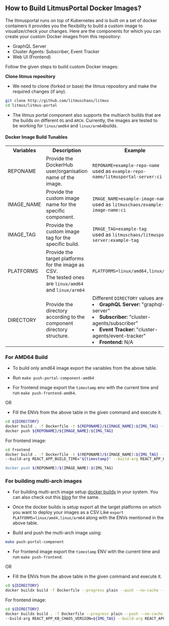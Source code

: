 ## How to Build LitmusPortal Docker Images?

The litmusportal runs on top of Kubernetes and is built on a set of docker containers it provides you the flexibility to build a custom image to visualize/check
your changes. Here are the components for which you can create your custom Docker images from this repository:

- GraphQL Server
- Cluster Agents: Subscriber, Event Tracker
- Web UI (Frontend)

Follow the given steps to build custom Docker images:

**Clone litmus repository**

- We need to clone (forked or base) the litmus repository and make the required changes (if any).

```bash
git clone http://github.com/litmuschaos/litmus
cd litmus/litmus-portal
```

- The litmus portal component also supports the multiarch builds that are the builds on different `OS` and `ARCH`. Currently, the images are tested to be working
  for `linux/amd64` and `linux/arm64`builds.

#### Docker Image Build Tunables

<table>
  <tr>
    <th>  Variables </th>
    <th>  Description </th>
    <th> Example </th>
  </tr>
  <tr>
    <td> REPONAME </td>
    <td> Provide the DockerHub user/organisation name of the image. </td>
    <td> <code>REPONAME=example-repo-name</code> <br> used as <code>example-repo-name/litmusportal-server:ci</code></td>
  </tr>
  <tr>
    <td> IMAGE_NAME </td>
    <td> Provide the custom image name for the specific component. </td>
    <td> <code>IMAGE_NAME=example-image-name</code> <br> used as <code>litmuschaos/example-image-name:ci</code></td>
  </tr>
  <tr>
    <td> IMAGE_TAG </td>
    <td> Provide the custom image tag for the specific build. </td>
    <td> <code>IMAGE_TAG=example-tag</code> <br> used as <code>litmuschaos/litmusportal-server:example-tag</code></td>
  </tr>
  <tr>
    <td> PLATFORMS </td>
    <td> Provide the target platforms for the image as CSV. <br>The tested ones are <code>linux/amd64</code> and <code>linux/arm64</code> </td>
    <td> <code>PLATFORMS=linux/amd64,linux/arm64</code></td>
  </tr>
  <tr>
    <td> DIRECTORY </td>
    <td> Provide the directory according to the component directory structure. </td>
    <td>  Different <code>DIRECTORY</code> values are:<br>
         <li> <b>GraphQL Server:</b> "graphql-server" <br>
         <li> <b>Subscriber:</b> "cluster-agents/subscriber" <br>
         <li> <b>Event Tracker:</b> "cluster-agents/event-tracker" <br> 
         <li> <b>Frontend:</b> N/A</td>
  </tr>    
</table>

### For AMD64 Build

- To build only amd64 image export the variables from the above table.
- Run `make push-portal-component-amd64`

- For frontend image export the `timestamp` env with the current time and run `make push-frontend-amd64`.

OR

- Fill the ENVs from the above table in the given command and execute it.

```bash
cd ${DIRECTORY}
docker build . -f Dockerfile -t ${REPONAME}/${IMAGE_NAME}:${IMG_TAG} --build-arg TARGETARCH=amd64
docker push ${REPONAME}/${IMAGE_NAME}:${IMG_TAG}
```

For frontend image:

```bash
cd frontend
docker build . -f Dockerfile -t $(REPONAME)/$(IMAGE_NAME):${IMG_TAG} --build-arg TARGETARCH=amd64 --build-arg REACT_APP_KB_CHAOS_VERSION=${IMG_TAG} \
--build-arg REACT_APP_BUILD_TIME="${timestamp}" --build-arg REACT_APP_HUB_BRANCH_NAME="v1.13.x

docker push $(REPONAME)/$(IMAGE_NAME):$(IMG_TAG)
```

### For building multi-arch images

- For building multi-arch image setup [docker buildx](https://docs.docker.com/buildx/working-with-buildx/) in your system. You can also check out this [blog](https://dev.to/uditgaurav/multiarch-support-in-litmuschaos-34da) for the same.

- Once the docker buildx is setup export all the target platforms on which you want to deploy your images as a CSV Like `export PLATFORMS=linux/amd4,linux/arm64` along with the ENVs mentioned
  in the above table.
- Build and push the multi-arch image using:

```bash
make push-portal-component
```

- For frontend image export the `timestamp` ENV with the current time and run `make push-frontend`.

OR

- Fill the ENVs from the above table in the given command and execute it.

```bash
cd ${DIRECTORY}
docker buildx build -f Dockerfile --progress plain --push --no-cache --platform ${PLATFORMS} -t ${REPONAME}/$(IMAGE_NAME):$(IMG_TAG} .
```

For frontend image:

```bash
cd ${DIRECTORY}
docker buildx build . -f Dockerfile --progress plain --push --no-cache --platform ${PLATFORMS} -t ${REPONAME}/${IMAGE_NAME}:${IMG_TAG} \
--build-arg REACT_APP_KB_CHAOS_VERSION=${IMG_TAG} --build-arg REACT_APP_BUILD_TIME="${timestamp}" --build-arg REACT_APP_HUB_BRANCH_NAME="v1.13.x"
```
